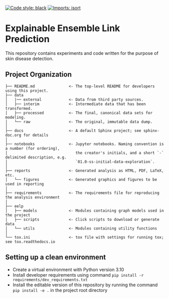 [![Code style: black](https://img.shields.io/badge/code%20style-black-000000.svg)](https://github.com/psf/black)
[![Imports: isort](https://img.shields.io/badge/%20imports-isort-%231674b1?style=flat&labelColor=ef8336)](https://pycqa.github.io/isort/)

Explainable Ensemble Link Prediction
====================================

This repository contains experiments and code written for the purpose of skin disease detection.

Project Organization
--------------------
    ├── README.md               <- The top-level README for developers using this project.
    ├── data                    
    │   |── external            <- Data from third party sources.
    │   ├── interim             <- Intermediate data that has been transformed.
    │   ├── processed           <- The final, canonical data sets for modeling.
    │   └── raw                 <- The original, immutable data dump.
    │
    ├── docs                    <- A default Sphinx project; see sphinx-doc.org for details
    │  
    ├── notebooks               <- Jupyter notebooks. Naming convention is a number (for ordering),
    │                              the creator's initials, and a short `-` delimited description, e.g.
    │                              `01.0-ss-initial-data-exploration`.
    │   
    ├── reports                 <- Generated analysis as HTML, PDF, LaTeX, etc.
    │   └── figures             <- Generated graphics and figures to be used in reporting
    │
    ├── requirements            <- The requirements file for reproducing the analysis environment
    │
    ├── eelp  
    │   ├── models              <- Modules containing graph models used in the project
    │   ├── scripts             <- Click scripts to download or generate data
    │   └── utils               <- Modules containing utility functions
    │
    └── tox.ini                 <- tox file with settings for running tox; see tox.readthedocs.io
    

Setting up a clean environment
------------------------------
- Create a virtual environment with Python version 3.10
- Install developer requirements using command `pip install -r requirements/dev_requirements.txt`
- Install the editable version of this repository by running the command `pip install -e .` in the project root directory
